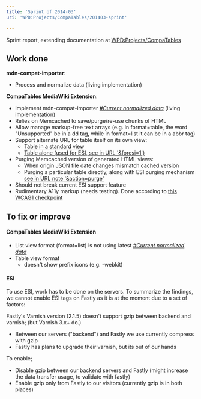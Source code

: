 ```yaml
---
title: 'Sprint of 2014-03'
uri: 'WPD:Projects/CompaTables/201403-sprint'

---
```

Sprint report, extending documentation at [WPD:Projects/CompaTables](/WPD:Projects/CompaTables)

## Work done

**mdn-compat-importer**:

-   Process and normalize data (living implementation)

**CompaTables MediaWiki Extension**:

-   Implement mdn-compat-importer *[\#Current normalized data](#Current_normalized_data)* (living implementation)
-   Relies on Memcached to save/purge/re-use chunks of HTML
-   Allow manage markup-free text arrays (e.g. in format=table, the word "Unsupported" be in a dd tag, while in format=list it can be in a abbr tag)
-   Support alternate URL for table itself on its own view:
    -   [Table in a standard view](http://docs.webplatform.org/test/Special:Compatables?feature=border-radius&format=table)
    -   [Table alone (used for ESI, see in URL '&foresi=1')](http://docs.webplatform.org/test/Special:Compatables?feature=border-radius&format=table&foresi=1)
-   Purging Memcached version of generated HTML views:
    -   When origin JSON file date changes mismatch cached version
    -   Purging a particular table directly, along with ESI purging mechanism [see in URL note '&action=purge'](http://docs.webplatform.org/test/Special:Compatables?feature=border-radius&format=table&action=purge)
-   Should not break current ESI support feature
-   Rudimentary A11y markup (needs testing). Done according to [this WCAG1 checkpoint](http://www.w3.org/TR/WCAG10-HTML-TECHS/#identifying-table-rows-columns)

## To fix or improve

#### CompaTables MediaWiki Extension

-   List view format (format=list) is not using latest *[\#Current normalized data](#Current_normalized_data)*
-   Table view format
    -   doesn't show prefix icons (e.g. -webkit)

#### ESI

To use ESI, work has to be done on the servers. To summarize the findings, we cannot enable ESI tags on Fastly as it is at the moment due to a set of factors:

Fastly's Varnish version (2.1.5) doesn't support gzip between backend and varnish; (but Varnish 3.x+ do.)

-   Between our servers ("backend") and Fastly we use currently compress with gzip
-   Fastly has plans to upgrade their varnish, but its out of our hands

To enable;

-   Disable gzip between our backend servers and Fastly (might increase the data transfer usage, to validate with fastly)
-   Enable gzip only from Fastly to our visitors (currently gzip is in both places)
